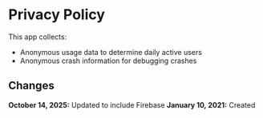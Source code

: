 # Privacy Policy

This app collects:
 - Anonymous usage data to determine daily active users
 - Anonymous crash information for debugging crashes

## Changes

__October 14, 2025:__ Updated to include Firebase
__January 10, 2021:__ Created
